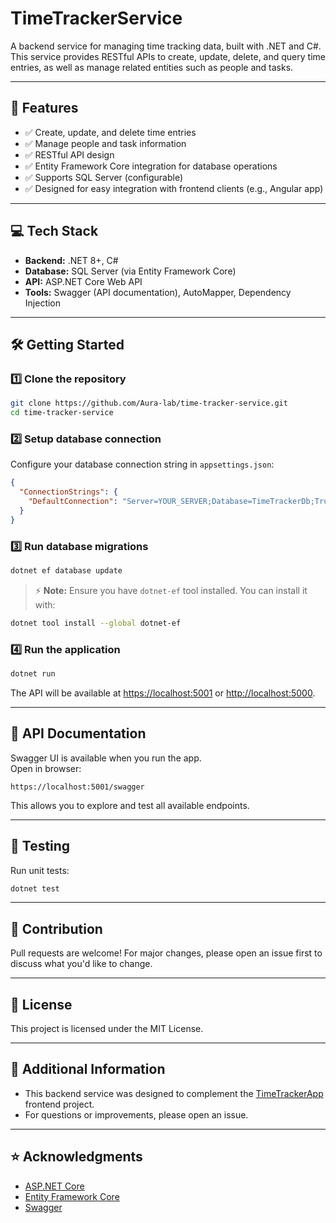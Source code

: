 # TimeTrackerService

A backend service for managing time tracking data, built with .NET and C#.  
This service provides RESTful APIs to create, update, delete, and query time entries, as well as manage related entities such as people and tasks.

---

## 🚀 Features

- ✅ Create, update, and delete time entries
- ✅ Manage people and task information
- ✅ RESTful API design
- ✅ Entity Framework Core integration for database operations
- ✅ Supports SQL Server (configurable)
- ✅ Designed for easy integration with frontend clients (e.g., Angular app)

---

## 💻 Tech Stack

- **Backend:** .NET 8+, C#
- **Database:** SQL Server (via Entity Framework Core)
- **API:** ASP.NET Core Web API
- **Tools:** Swagger (API documentation), AutoMapper, Dependency Injection

---

## 🛠️ Getting Started

### 1️⃣ Clone the repository

```bash
git clone https://github.com/Aura-lab/time-tracker-service.git
cd time-tracker-service
```

### 2️⃣ Setup database connection

Configure your database connection string in `appsettings.json`:

```json
{
  "ConnectionStrings": {
    "DefaultConnection": "Server=YOUR_SERVER;Database=TimeTrackerDb;Trusted_Connection=True;"
  }
}
```

### 3️⃣ Run database migrations

```bash
dotnet ef database update
```

> ⚡ **Note:** Ensure you have `dotnet-ef` tool installed. You can install it with:

```bash
dotnet tool install --global dotnet-ef
```

### 4️⃣ Run the application

```bash
dotnet run
```

The API will be available at [https://localhost:5001](https://localhost:5001) or [http://localhost:5000](http://localhost:5000).

---

## 📄 API Documentation

Swagger UI is available when you run the app.  
Open in browser:

```
https://localhost:5001/swagger
```

This allows you to explore and test all available endpoints.

---

## 🧪 Testing

Run unit tests:

```bash
dotnet test
```

---

## 🤝 Contribution

Pull requests are welcome! For major changes, please open an issue first to discuss what you'd like to change.

---

## 📝 License

This project is licensed under the MIT License.

---

## 💬 Additional Information

- This backend service was designed to complement the [TimeTrackerApp](https://github.com/Aura-lab/time-tracker-app) frontend project.
- For questions or improvements, please open an issue.

---

## ⭐ Acknowledgments

- [ASP.NET Core](https://docs.microsoft.com/aspnet/core)
- [Entity Framework Core](https://docs.microsoft.com/ef/core/)
- [Swagger](https://swagger.io/)
